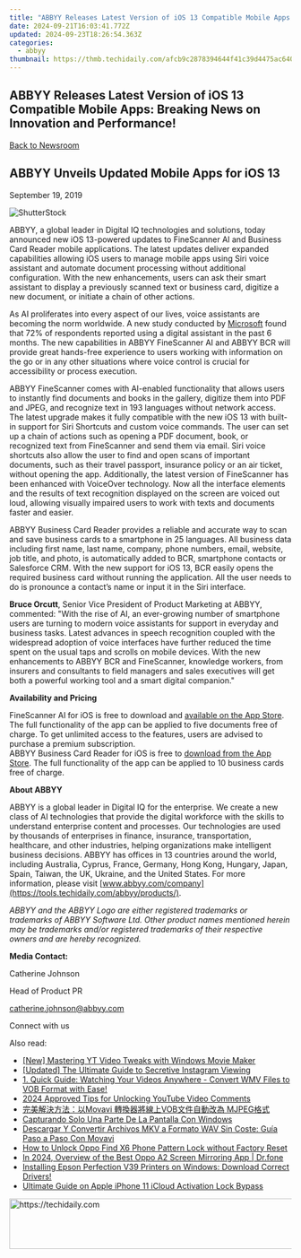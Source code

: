 ```yaml
---
title: "ABBYY Releases Latest Version of iOS 13 Compatible Mobile Apps: Breaking News on Innovation and Performance!"
date: 2024-09-21T16:03:41.772Z
updated: 2024-09-23T18:26:54.363Z
categories:
  - abbyy
thumbnail: https://thmb.techidaily.com/afcb9c2878394644f41c39d4475ac640d665c752413696b921520d8ad80368e6.jpg
---
```


## ABBYY Releases Latest Version of iOS 13 Compatible Mobile Apps: Breaking News on Innovation and Performance!

[Back to Newsroom](https://tools.techidaily.com/abbyy/products/)

## ABBYY Unveils Updated Mobile Apps for iOS 13

September 19, 2019

![ShutterStock](https://content.abbyy.com/-/media/project/abbyy/abbyy/branchtemplates/shutterstock_1272462163_1296-x-729.jpg?h=729&iar=0&w=1296)

  
ABBYY, a global leader in Digital IQ technologies and solutions, today announced new iOS 13-powered updates to FineScanner AI and Business Card Reader mobile applications. The latest updates deliver expanded capabilities allowing iOS users to manage mobile apps using Siri voice assistant and automate document processing without additional configuration. With the new enhancements, users can ask their smart assistant to display a previously scanned text or business card, digitize a new document, or initiate a chain of other actions.

As AI proliferates into every aspect of our lives, voice assistants are becoming the norm worldwide. A new study conducted by [Microsoft](https://about.ads.microsoft.com/en-us/insights/2019-voice-report "2019 Voice Report") found that 72% of respondents reported using a digital assistant in the past 6 months. The new capabilities in ABBYY FineScanner AI and ABBYY BCR will provide great hands-free experience to users working with information on the go or in any other situations where voice control is crucial for accessibility or process execution.

ABBYY FineScanner comes with AI-enabled functionality that allows users to instantly find documents and books in the gallery, digitize them into PDF and JPEG, and recognize text in 193 languages without network access. The latest upgrade makes it fully compatible with the new iOS 13 with built-in support for Siri Shortcuts and custom voice commands. The user can set up a chain of actions such as opening a PDF document, book, or recognized text from FineScanner and send them via email. Siri voice shortcuts also allow the user to find and open scans of important documents, such as their travel passport, insurance policy or an air ticket, without opening the app. Additionally, the latest version of FineScanner has been enhanced with VoiceOver technology. Now all the interface elements and the results of text recognition displayed on the screen are voiced out loud, allowing visually impaired users to work with texts and documents faster and easier.

ABBYY Business Card Reader provides a reliable and accurate way to scan and save business cards to a smartphone in 25 languages. All business data including first name, last name, company, phone numbers, email, website, job title, and photo, is automatically added to BCR, smartphone contacts or Salesforce CRM. With the new support for iOS 13, BCR easily opens the required business card without running the application. All the user needs to do is pronounce a contact’s name or input it in the Siri interface.

**Bruce Orcutt**, Senior Vice President of Product Marketing at ABBYY, commented: "With the rise of AI, an ever-growing number of smartphone users are turning to modern voice assistants for support in everyday and business tasks. Latest advances in speech recognition coupled with the widespread adoption of voice interfaces have further reduced the time spent on the usual taps and scrolls on mobile devices. With the new enhancements to ABBYY BCR and FineScanner, knowledge workers, from insurers and consultants to field managers and sales executives will get both a powerful working tool and a smart digital companion."

  
**Availability and Pricing**

FineScanner AI for iOS is free to download and [available on the App Store](https://apps.apple.com/us/app/finescanner-ai-pdf-scanner/id534203582 " Download FineScanner AI for iOS"). The full functionality of the app can be applied to five documents free of charge. To get unlimited access to the features, users are advised to purchase a premium subscription.   
ABBYY Business Card Reader for iOS is free to [download from the App Store](https://apps.apple.com/us/app/business-card-reader/id898215947 " Download Business Card Reader for iOS"). The full functionality of the app can be applied to 10 business cards free of charge.

  
**About ABBYY**

ABBYY is a global leader in Digital IQ for the enterprise. We create a new class of AI technologies that provide the digital workforce with the skills to understand enterprise content and processes. Our technologies are used by thousands of enterprises in finance, insurance, transportation, healthcare, and other industries, helping organizations make intelligent business decisions. ABBYY has offices in 13 countries around the world, including Australia, Cyprus, France, Germany, Hong Kong, Hungary, Japan, Spain, Taiwan, the UK, Ukraine, and the United States. For more information, please visit [www.abbyy.com/company](https://tools.techidaily.com/abbyy/products/).

_ABBYY and the ABBYY Logo are either registered trademarks or trademarks of ABBYY Software Ltd. Other product names mentioned herein may be trademarks and/or registered trademarks of their respective owners and are hereby recognized._

  
**Media Contact:**

Catherine Johnson

Head of Product PR

[catherine.johnson@abbyy.com](https://tools.techidaily.com/abbyy/products/)

Connect with us

<ins class="adsbygoogle"
     style="display:block"
     data-ad-format="autorelaxed"
     data-ad-client="ca-pub-7571918770474297"
     data-ad-slot="1223367746"></ins>

<ins class="adsbygoogle"
     style="display:block"
     data-ad-client="ca-pub-7571918770474297"
     data-ad-slot="8358498916"
     data-ad-format="auto"
     data-full-width-responsive="true"></ins>

<span class="atpl-alsoreadstyle">Also read:</span>
<div><ul>
<li><a href="https://facebook-record-videos.techidaily.com/new-mastering-yt-video-tweaks-with-windows-movie-maker/"><u>[New] Mastering YT Video Tweaks with Windows Movie Maker</u></a></li>
<li><a href="https://instagram-video-recordings.techidaily.com/updated-the-ultimate-guide-to-secretive-instagram-viewing/"><u>[Updated] The Ultimate Guide to Secretive Instagram Viewing</u></a></li>
<li><a href="https://solve-manuals.techidaily.com/1-quick-guide-watching-your-videos-anywhere-convert-wmv-files-to-vob-format-with-ease/"><u>1. Quick Guide: Watching Your Videos Anywhere - Convert WMV Files to VOB Format with Ease!</u></a></li>
<li><a href="https://some-tips.techidaily.com/2024-approved-tips-for-unlocking-youtube-video-comments/"><u>2024 Approved Tips for Unlocking YouTube Video Comments</u></a></li>
<li><a href="https://solve-manuals.techidaily.com/movavi-vob-mjpeg/"><u>完美解決方法：以Movavi 轉換器將線上VOB文件自動改為 MJPEG格式</u></a></li>
<li><a href="https://solve-manuals.techidaily.com/capturando-solo-una-parte-de-la-pantalla-con-windows/"><u>Capturando Solo Una Parte De La Pantalla Con Windows</u></a></li>
<li><a href="https://solve-manuals.techidaily.com/descargar-y-convertir-archivos-mkv-a-formato-wav-sin-coste-guia-paso-a-paso-con-movavi/"><u>Descargar Y Convertir Archivos MKV a Formato WAV Sin Coste: Guía Paso a Paso Con Movavi</u></a></li>
<li><a href="https://easy-unlock-android.techidaily.com/how-to-unlock-oppo-find-x6-phone-pattern-lock-without-factory-reset-by-drfone-android/"><u>How to Unlock Oppo Find X6 Phone Pattern Lock without Factory Reset</u></a></li>
<li><a href="https://screen-mirror.techidaily.com/in-2024-overview-of-the-best-oppo-a2-screen-mirroring-app-drfone-by-drfone-android/"><u>In 2024, Overview of the Best Oppo A2 Screen Mirroring App | Dr.fone</u></a></li>
<li><a href="https://win-dash.techidaily.com/installing-epson-perfection-v39-printers-on-windows-download-correct-drivers/"><u>Installing Epson Perfection V39 Printers on Windows: Download Correct Drivers!</u></a></li>
<li><a href="https://activate-lock.techidaily.com/ultimate-guide-on-apple-iphone-11-icloud-activation-lock-bypass-by-drfone-ios/"><u>Ultimate Guide on Apple iPhone 11 iCloud Activation Lock Bypass</u></a></li>
</ul></div>

<!-- affiliate ads begin -->
<a href="https://zebaoaffiliateprogram.pxf.io/c/5597632/2137973/21526" target="_top" id="2137973">
  <img src="//a.impactradius-go.com/display-ad/21526-2137973" border="0" alt="https://techidaily.com" width="728" height="90"/>
</a>
<img height="0" width="0" src="https://zebaoaffiliateprogram.pxf.io/i/5597632/2137973/21526" style="position:absolute;visibility:hidden;" border="0" />
<!-- affiliate ads end -->

